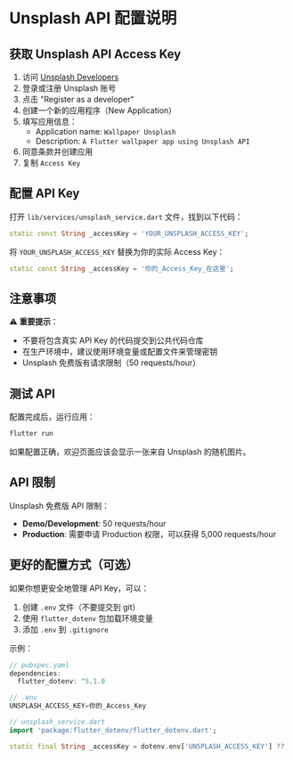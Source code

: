 # Unsplash API 配置说明

## 获取 Unsplash API Access Key

1. 访问 [Unsplash Developers](https://unsplash.com/developers)
2. 登录或注册 Unsplash 账号
3. 点击 "Register as a developer"
4. 创建一个新的应用程序（New Application）
5. 填写应用信息：
   - Application name: `Wallpaper Unsplash`
   - Description: `A Flutter wallpaper app using Unsplash API`
6. 同意条款并创建应用
7. 复制 `Access Key`

## 配置 API Key

打开 `lib/services/unsplash_service.dart` 文件，找到以下代码：

```dart
static const String _accessKey = 'YOUR_UNSPLASH_ACCESS_KEY';
```

将 `YOUR_UNSPLASH_ACCESS_KEY` 替换为你的实际 Access Key：

```dart
static const String _accessKey = '你的_Access_Key_在这里';
```

## 注意事项

⚠️ **重要提示**：
- 不要将包含真实 API Key 的代码提交到公共代码仓库
- 在生产环境中，建议使用环境变量或配置文件来管理密钥
- Unsplash 免费版有请求限制（50 requests/hour）

## 测试 API

配置完成后，运行应用：

```bash
flutter run
```

如果配置正确，欢迎页面应该会显示一张来自 Unsplash 的随机图片。

## API 限制

Unsplash 免费版 API 限制：
- **Demo/Development**: 50 requests/hour
- **Production**: 需要申请 Production 权限，可以获得 5,000 requests/hour

## 更好的配置方式（可选）

如果你想更安全地管理 API Key，可以：

1. 创建 `.env` 文件（不要提交到 git）
2. 使用 `flutter_dotenv` 包加载环境变量
3. 添加 `.env` 到 `.gitignore`

示例：

```dart
// pubspec.yaml
dependencies:
  flutter_dotenv: ^5.1.0

// .env
UNSPLASH_ACCESS_KEY=你的_Access_Key
```

```dart
// unsplash_service.dart
import 'package:flutter_dotenv/flutter_dotenv.dart';

static final String _accessKey = dotenv.env['UNSPLASH_ACCESS_KEY'] ?? '';
```

